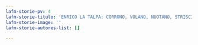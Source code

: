 ```yaml
---
lafm-storie-pv: 4
lafm-storie-titulo: 'ENRICO LA TALPA: CORRONO, VOLANO, NUOTANO, STRISCIANO!'
lafm-storie-image: ''
lafm-storie-autores-list: []

---
```

